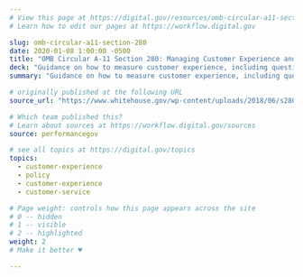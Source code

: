 ```yaml
---
# View this page at https://digital.gov/resources/omb-circular-a11-section-280
# Learn how to edit our pages at https://workflow.digital.gov

slug: omb-circular-a11-section-280
date: 2020-01-08 1:00:00 -0500
title: "OMB Circular A-11 Section 280: Managing Customer Experience and Improving Service Delivery"
deck: "Guidance on how to measure customer experience, including questions on satisfaction and confidence and trust in section 280.7"
summary: "Guidance on how to measure customer experience, including questions on satisfaction and confidence and trust in section 280.7"

# originally published at the following URL
source_url: "https://www.whitehouse.gov/wp-content/uploads/2018/06/s280.pdf"

# Which team published this?
# Learn about sources at https://workflow.digital.gov/sources
source: performancegov

# see all topics at https://digital.gov/topics
topics:
  - customer-experience
  - policy
  - customer-experience
  - customer-service

# Page weight: controls how this page appears across the site
# 0 -- hidden
# 1 -- visible
# 2 -- highlighted
weight: 2
# Make it better ♥

---
```

